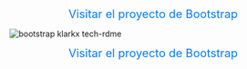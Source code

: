 <p align="center">
  <a href="http://bootstrap.klarkx.tech" style="text-decoration:none;color:#007bff;font-size:20px;" target="_blank" rel="noreferrer noopener">
    Visitar el proyecto de Bootstrap
  </a>
</p>

![bootstrap klarkx tech-rdme](https://github.com/user-attachments/assets/e067c760-0e10-4234-8707-731bc9d9abec)

<p align="center">
  <a href="http://bootstrap.klarkx.tech" style="text-decoration:none;color:#007bff;font-size:20px;" target="_blank" rel="noreferrer noopener">
    Visitar el proyecto de Bootstrap
  </a>
</p>
